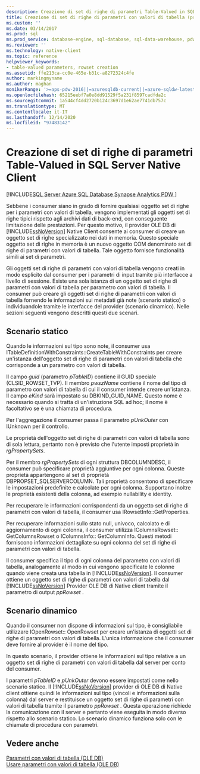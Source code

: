 ```yaml
---
description: Creazione di set di righe di parametri Table-Valued in SQL Server Native Client
title: Creazione di set di righe di parametri con valori di tabella (provider OLE DB di Native Client)
ms.custom: ''
ms.date: 03/14/2017
ms.prod: sql
ms.prod_service: database-engine, sql-database, sql-data-warehouse, pdw
ms.reviewer: ''
ms.technology: native-client
ms.topic: reference
helpviewer_keywords:
- table-valued parameters, rowset creation
ms.assetid: ffe213ca-cc0e-465e-b31c-a8272324c4fe
author: markingmyname
ms.author: maghan
monikerRange: '>=aps-pdw-2016||=azuresqldb-current||=azure-sqldw-latest||>=sql-server-2016||>=sql-server-linux-2017||=azuresqldb-mi-current'
ms.openlocfilehash: 65215eebf7a0e8dd91529f5a231f8597cadfda2c
ms.sourcegitcommit: 1a544cf4dd2720b124c3697d1e62ae7741db757c
ms.translationtype: MT
ms.contentlocale: it-IT
ms.lasthandoff: 12/14/2020
ms.locfileid: "97483142"
---
```

# <a name="table-valued-parameter-rowset-creation-in-sql-server-native-client"></a>Creazione di set di righe di parametri Table-Valued in SQL Server Native Client
[!INCLUDE[SQL Server Azure SQL Database Synapse Analytics PDW ](../../includes/applies-to-version/sql-asdb-asdbmi-asa-pdw.md)]

  Sebbene i consumer siano in grado di fornire qualsiasi oggetto set di righe per i parametri con valori di tabella, vengono implementati gli oggetti set di righe tipici rispetto agli archivi dati di back-end, con conseguente limitazione delle prestazioni. Per questo motivo, il provider OLE DB di [!INCLUDE[ssNoVersion](../../includes/ssnoversion-md.md)] Native Client consente ai consumer di creare un oggetto set di righe specializzato nei dati in memoria. Questo speciale oggetto set di righe in memoria è un nuovo oggetto COM denominato set di righe di parametri con valori di tabella. Tale oggetto fornisce funzionalità simili ai set di parametri.  
  
 Gli oggetti set di righe di parametri con valori di tabella vengono creati in modo esplicito dal consumer per i parametri di input tramite più interfacce a livello di sessione. Esiste una sola istanza di un oggetto set di righe di parametri con valori di tabella per parametro con valori di tabella. Il consumer può creare gli oggetti set di righe di parametri con valori di tabella fornendo le informazioni sui metadati già note (scenario statico) o individuandole tramite le interfacce del provider (scenario dinamico). Nelle sezioni seguenti vengono descritti questi due scenari.  
  
## <a name="static-scenario"></a>Scenario statico  
 Quando le informazioni sul tipo sono note, il consumer usa ITableDefinitionWithConstraints::CreateTableWithConstraints per creare un'istanza dell'oggetto set di righe di parametri con valori di tabella che corrisponde a un parametro con valori di tabella.  
  
 Il campo *guid* (parametro *pTableID*) contiene il GUID speciale (CLSID_ROWSET_TVP). Il membro *pwszName* contiene il nome del tipo di parametro con valori di tabella di cui il consumer intende creare un'istanza. Il campo *eKind* sarà impostato su DBKIND_GUID_NAME. Questo nome è necessario quando si tratta di un'istruzione SQL ad hoc; il nome è facoltativo se è una chiamata di procedura.  
  
 Per l'aggregazione il consumer passa il parametro *pUnkOuter* con IUnknown per il controllo.  
  
 Le proprietà dell'oggetto set di righe di parametri con valori di tabella sono di sola lettura, pertanto non è previsto che l'utente imposti proprietà in *rgPropertySets*.  
  
 Per il membro *rgPropertySets* di ogni struttura DBCOLUMNDESC, il consumer può specificare proprietà aggiuntive per ogni colonna. Queste proprietà appartengono al set di proprietà DBPROPSET_SQLSERVERCOLUMN. Tali proprietà consentono di specificare le impostazioni predefinite e calcolate per ogni colonna. Supportano inoltre le proprietà esistenti della colonna, ad esempio nullability e identity.  
  
 Per recuperare le informazioni corrispondenti da un oggetto set di righe di parametri con valori di tabella, il consumer usa IRowsetInfo::GetProperties.  
  
 Per recuperare informazioni sullo stato null, univoco, calcolato e di aggiornamento di ogni colonna, il consumer utilizza IColumnsRowset:: GetColumnsRowset o IColumnsInfo:: GetColumnInfo. Questi metodi forniscono informazioni dettagliate su ogni colonna del set di righe di parametri con valori di tabella.  
  
 Il consumer specifica il tipo di ogni colonna del parametro con valori di tabella, analogamente al modo in cui vengono specificate le colonne quando viene creata una tabella in [!INCLUDE[ssNoVersion](../../includes/ssnoversion-md.md)]. Il consumer ottiene un oggetto set di righe di parametri con valori di tabella dal [!INCLUDE[ssNoVersion](../../includes/ssnoversion-md.md)] Provider OLE DB di Native client tramite il parametro di output *ppRowset* .  
  
## <a name="dynamic-scenario"></a>Scenario dinamico  
 Quando il consumer non dispone di informazioni sul tipo, è consigliabile utilizzare IOpenRowset:: OpenRowset per creare un'istanza di oggetti set di righe di parametri con valori di tabella. L'unica informazione che il consumer deve fornire al provider è il nome del tipo.  
  
 In questo scenario, il provider ottiene le informazioni sul tipo relative a un oggetto set di righe di parametri con valori di tabella dal server per conto del consumer.  
  
 I parametri *pTableID* e *pUnkOuter* devono essere impostati come nello scenario statico. Il [!INCLUDE[ssNoVersion](../../includes/ssnoversion-md.md)] provider di OLE DB di Native client ottiene quindi le informazioni sul tipo (vincoli e informazioni sulla colonna) dal server e restituisce un oggetto set di righe di parametri con valori di tabella tramite il parametro *ppRowset* . Questa operazione richiede la comunicazione con il server e pertanto viene eseguita in modo diverso rispetto allo scenario statico. Lo scenario dinamico funziona solo con le chiamate di procedura con parametri.  
  
## <a name="see-also"></a>Vedere anche  
 [Parametri con valori di tabella &#40;OLE DB&#41;](../../relational-databases/native-client-ole-db-table-valued-parameters/table-valued-parameters-ole-db.md)   
 [Usare parametri con valori di tabella &#40;OLE DB&#41;](../../relational-databases/native-client-ole-db-how-to/use-table-valued-parameters-ole-db.md)  
  
  
